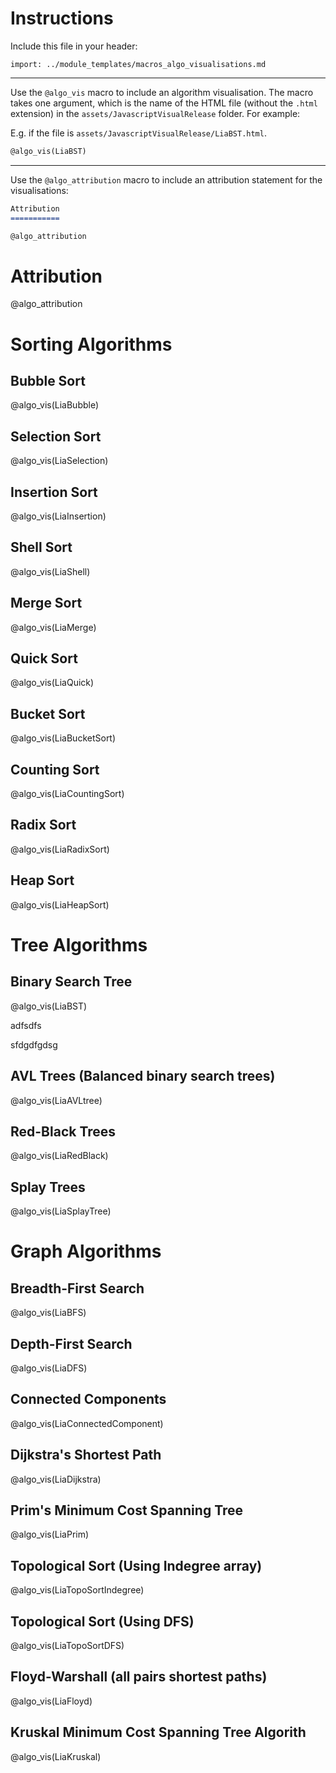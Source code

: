 <!--
module_id: data_structures_advanced/vis_demo
author:   David Croft
email:    david.croft@warwick.ac.uk
version: 0.0.1
current_version_description: Initial version
module_type: standard
docs_version: 2.0.0
language: en
narrator: UK English Female
mode: Textbook
title: data_structures_advanced/vis_demo
comment:  A demo of visualisations for algorithms
estimated_time_in_minutes: 20

@onload
    window.algo_canvas_sizes = {};

    window.scanContainers = function() {
        console.log( "scan" );
        
        var containers = document.querySelectorAll('.vis-iframe-container');
        containers.forEach(scaleIframe);

        //setTimeout(scanContainers, 2000); // wait a moment for values to change
    }

    function scaleIframe(container) {
        var iframe = container.querySelector('iframe');

        // default values
        let iframeWidth = 1000;
        let iframeHeight = 500;
        let heightPadding = 160;

        if (iframe.src in window.algo_canvas_sizes) {
            iframeWidth = window.algo_canvas_sizes[iframe.src].width;
            iframeHeight = window.algo_canvas_sizes[iframe.src].height;
        }
        else {
            // try to get size from iframe content
            try {
                let innerDoc = iframe.contentDocument || iframe.contentWindow.document;
                let canvas = innerDoc.getElementById('canvas');
                iframeWidth = canvas.width;
                iframeHeight = canvas.height;
            }
            catch (e) {
                console.error('Error getting iframe content:', e);
            }
        }

        var scale = container.offsetWidth / iframeWidth;

        if( scale < 0.6 ) scale = 0.6; // minimum scale
        if( scale > 1.0 ) scale = 1.0; // maximum scale

        iframe.style.transform = 'scale(' + scale + ')';
        iframe.style.width = iframeWidth + 'px';
        iframe.style.height = (iframeHeight + heightPadding) + 'px';
        iframe.style.display = 'block';
        iframe.style.transformOrigin = '0 0';
    }

    // Run on window resize
    window.addEventListener('resize', scanContainers);
@end

@algo_vis
<div class="vis-iframe-container">
<iframe class="vis-iframe"
        src="../assets/JavascriptVisualRelease/@0.html" 
        style="border: none;">
        Your browser does not support iframes.
</iframe>

<script style="display:none;">
    window.scanContainers();
</script>
</div>
@end

@algo_attribution
Credit is given to David Galles of the University of San Francisco for the algorithm visualisations used in this module.

[https://www.cs.usfca.edu/~galles/visualization/](https://www.cs.usfca.edu/~galles/visualization/)

THIS SOFTWARE IS PROVIDED BY <COPYRIGHT HOLDER> "AS IS" AND ANY EXPRESS OR IMPLIED
WARRANTIES, INCLUDING, BUT NOT LIMITED TO, THE IMPLIED WARRANTIES OF MERCHANTABILITY AND
FITNESS FOR A PARTICULAR PURPOSE ARE DISCLAIMED. IN NO EVENT SHALL <COPYRIGHT HOLDER> OR
CONTRIBUTORS BE LIABLE FOR ANY DIRECT, INDIRECT, INCIDENTAL, SPECIAL, EXEMPLARY, OR
CONSEQUENTIAL DAMAGES (INCLUDING, BUT NOT LIMITED TO, PROCUREMENT OF SUBSTITUTE GOODS OR
SERVICES; LOSS OF USE, DATA, OR PROFITS; OR BUSINESS INTERRUPTION) HOWEVER CAUSED AND ON
ANY THEORY OF LIABILITY, WHETHER IN CONTRACT, STRICT LIABILITY, OR TORT (INCLUDING
NEGLIGENCE OR OTHERWISE) ARISING IN ANY WAY OUT OF THE USE OF THIS SOFTWARE, EVEN IF
ADVISED OF THE POSSIBILITY OF SUCH DAMAGE.

The views and conclusions contained in the software and documentation are those of the
authors and should not be interpreted as representing official policies, either expressed
or implied, of the University of San Francisco.
@end

-->

# Instructions

Include this file in your header:

```
import: ../module_templates/macros_algo_visualisations.md
```

------------

Use the `@algo_vis` macro to include an algorithm visualisation. The macro takes one argument, which is the name of the HTML file (without the `.html` extension) in the `assets/JavascriptVisualRelease` folder. For example:

E.g. if the file is `assets/JavascriptVisualRelease/LiaBST.html`.

```markdown
@algo_vis(LiaBST)
```

-------------------

Use the `@algo_attribution` macro to include an attribution statement for the visualisations:

```markdown
Attribution
===========

@algo_attribution
```

Attribution
===========

@algo_attribution



# Sorting Algorithms 

## Bubble Sort

@algo_vis(LiaBubble)

## Selection Sort

@algo_vis(LiaSelection)

## Insertion Sort

@algo_vis(LiaInsertion)

## Shell Sort

@algo_vis(LiaShell)

## Merge Sort

@algo_vis(LiaMerge)

## Quick Sort

@algo_vis(LiaQuick)

## Bucket Sort

@algo_vis(LiaBucketSort)

## Counting Sort

@algo_vis(LiaCountingSort)

## Radix Sort

@algo_vis(LiaRadixSort)

## Heap Sort

@algo_vis(LiaHeapSort)

# Tree Algorithms

## Binary Search Tree

@algo_vis(LiaBST)

adfsdfs

sfdgdfgdsg

## AVL Trees (Balanced binary search trees)

@algo_vis(LiaAVLtree)


## Red-Black Trees

@algo_vis(LiaRedBlack)


## Splay Trees

@algo_vis(LiaSplayTree)


# Graph Algorithms


## Breadth-First Search

@algo_vis(LiaBFS)


## Depth-First Search

@algo_vis(LiaDFS)


## Connected Components

@algo_vis(LiaConnectedComponent)


## Dijkstra's Shortest Path

@algo_vis(LiaDijkstra)


## Prim's Minimum Cost Spanning Tree

@algo_vis(LiaPrim)


## Topological Sort (Using Indegree array) 

@algo_vis(LiaTopoSortIndegree)


## Topological Sort (Using DFS) 

@algo_vis(LiaTopoSortDFS)


## Floyd-Warshall (all pairs shortest paths)

@algo_vis(LiaFloyd)


## Kruskal Minimum Cost Spanning Tree Algorith

@algo_vis(LiaKruskal)


